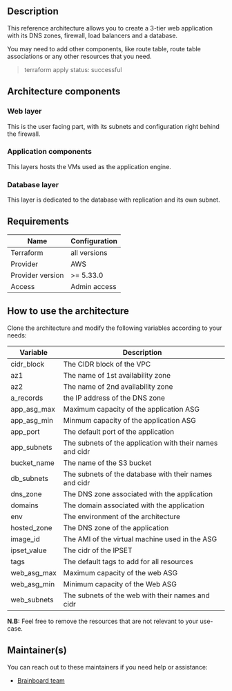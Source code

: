 ## Description

This reference architecture allows you to create a 3-tier web application with its DNS zones, firewall, load balancers and a database.

You may need to add other components, like route table, route table associations or any other resources that you need.

> terraform apply status: successful

## Architecture components

### Web layer

This is the user facing part, with its subnets and configuration right behind the firewall.

### Application components

This layers hosts the VMs used as the application engine.

### Database layer

This layer is dedicated to the database with replication and its own subnet.

## Requirements

| Name | Configuration |
| --- | --- |
| Terraform | all versions |
| Provider  | AWS |
| Provider version  | >= 5.33.0 |
| Access | Admin access |

## How to use the architecture

Clone the architecture and modify the following variables according to your needs:

| Variable | Description |
| --- | --- |
| cidr_block | The CIDR block of the VPC |
| az1 | The name of 1st availability zone |
| az2 | The name of 2nd availability zone |
| a_records | the IP address of the DNS zone  |
| app_asg_max | Maximum capacity of the application ASG |
| app_asg_min | Minmum capacity of the application ASG  |
| app_port | The default port of the application |
| app_subnets | The subnets of the application with their names and cidr |
| bucket_name | The name of the S3 bucket |
| db_subnets | The subnets of the database with their names and cidr  |
| dns_zone | The DNS zone associated with the application  |
| domains | The domain associated with the application |
| env | The environment of the architecture |
| hosted_zone | The DNS zone of the application |
| image_id | The AMI of the virtual machine used in the ASG |
| ipset_value | The cidr of the IPSET |
| tags | The default tags to add for all resources |
| web_asg_max | Maximum capacity of the web ASG |
| web_asg_min | Minimum capacity of the Web ASG |
| web_subnets | The subnets of the web with their names and cidr |

**N.B:** Feel free to remove the resources that are not relevant to your use-case. 

## Maintainer(s)

You can reach out to these maintainers if you need help or assistance:

- [Brainboard team](mailto:support@brainboard.co)
